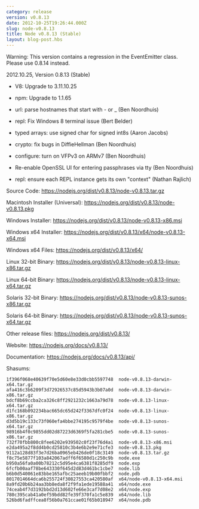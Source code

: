 ```yaml
---
category: release
version: v0.8.13
date: 2012-10-25T19:26:44.000Z
slug: node-v0.8.13
title: Node v0.8.13 (Stable)
layout: blog-post.hbs
---
```


Warning: This version contains a regression in the EventEmitter class.
Please use 0.8.14 instead.

2012.10.25, Version 0.8.13 (Stable)

* V8: Upgrade to 3.11.10.25

* npm: Upgrade to 1.1.65

* url: parse hostnames that start with - or _ (Ben Noordhuis)

* repl: Fix Windows 8 terminal issue (Bert Belder)

* typed arrays: use signed char for signed int8s (Aaron Jacobs)

* crypto: fix bugs in DiffieHellman (Ben Noordhuis)

* configure: turn on VFPv3 on ARMv7 (Ben Noordhuis)

* Re-enable OpenSSL UI for entering passphrases via tty (Ben Noordhuis)

* repl: ensure each REPL instance gets its own "context" (Nathan Rajlich)


Source Code: https://nodejs.org/dist/v0.8.13/node-v0.8.13.tar.gz

Macintosh Installer (Universal): https://nodejs.org/dist/v0.8.13/node-v0.8.13.pkg

Windows Installer: https://nodejs.org/dist/v0.8.13/node-v0.8.13-x86.msi

Windows x64 Installer: https://nodejs.org/dist/v0.8.13/x64/node-v0.8.13-x64.msi

Windows x64 Files: https://nodejs.org/dist/v0.8.13/x64/

Linux 32-bit Binary: https://nodejs.org/dist/v0.8.13/node-v0.8.13-linux-x86.tar.gz

Linux 64-bit Binary: https://nodejs.org/dist/v0.8.13/node-v0.8.13-linux-x64.tar.gz

Solaris 32-bit Binary: https://nodejs.org/dist/v0.8.13/node-v0.8.13-sunos-x86.tar.gz

Solaris 64-bit Binary: https://nodejs.org/dist/v0.8.13/node-v0.8.13-sunos-x64.tar.gz

Other release files: https://nodejs.org/dist/v0.8.13/

Website: https://nodejs.org/docs/v0.8.13/

Documentation: https://nodejs.org/docs/v0.8.13/api/

Shasums:
```
1f396f068e40639f70e5d60e8e33d0cbb5597748  node-v0.8.13-darwin-x64.tar.gz
afa416c3b6209f3d72926537c85d5943b3b07a0d  node-v0.8.13-darwin-x86.tar.gz
bdcf8b69ccba2ca326c8ff2921232c1663a79d78  node-v0.8.13-linux-x64.tar.gz
d1fc168b092234bac665dc65d242f3367dfc0f24  node-v0.8.13-linux-x86.tar.gz
d3d5b19c133c73f060efa4bbe274195c9579f4be  node-v0.8.13-sunos-x64.tar.gz
98916b4f0c9855dd02d87223d6369f5fa281cbe5  node-v0.8.13-sunos-x86.tar.gz
732f70fbb800c8fee6202e939502c0f23f76d4a1  node-v0.8.13-x86.msi
e2da495a2f8dd4b0cd25810c3b4e6b2e9e71cfe3  node-v0.8.13.pkg
9112a128d83f3e7d26ba0965eb426de0f18c3149  node-v0.8.13.tar.gz
f8c75e5877f103a842067adff6f6580d1c250c9b  node.exe
b950a56fa0a00b78212c5d95e4ca6381f8285df9  node.exp
6fcfb00aaf78be643330f645d2d83d461bc1cbe7  node.lib
b6b0d540061e83bbe165afbc25aeeb19b00fbbf2  node.pdb
8017014664dca6b255724f30827553ca420580af  x64/node-v0.8.13-x64.msi
8a9fd20b6b24aa3bb8eda8f2f9fa1ede19588a41  x64/node.exe
74ceab4f7d3192bbd2d13d602fe66e3caf7d08e2  x64/node.exp
780c395cab41a0ef59bdd82fe39f370fa1c5e839  x64/node.lib
526bd6fadffcea8f56b0a761ccae01f65b018947  x64/node.pdb
```
